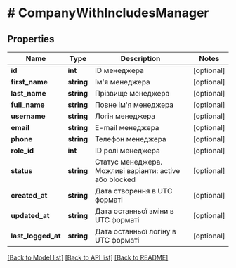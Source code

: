 # # CompanyWithIncludesManager

## Properties

Name | Type | Description | Notes
------------ | ------------- | ------------- | -------------
**id** | **int** | ID менеджера | [optional]
**first_name** | **string** | Ім&#39;я менеджера | [optional]
**last_name** | **string** | Прізвище менеджера | [optional]
**full_name** | **string** | Повне ім&#39;я менеджера | [optional]
**username** | **string** | Логін менеджера | [optional]
**email** | **string** | E-mail менеджера | [optional]
**phone** | **string** | Телефон менеджера | [optional]
**role_id** | **int** | ID ролі менеджера | [optional]
**status** | **string** | Статус менеджера. Можливі варіанти: active або blocked | [optional]
**created_at** | **string** | Дата створення в UTC форматі | [optional]
**updated_at** | **string** | Дата останньої зміни в UTC форматі | [optional]
**last_logged_at** | **string** | Дата останньої логіну в UTC форматі | [optional]

[[Back to Model list]](../../README.md#models) [[Back to API list]](../../README.md#endpoints) [[Back to README]](../../README.md)
